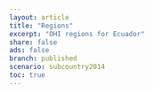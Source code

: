 ```yaml
---
layout: article
title: "Regions"
excerpt: "OHI regions for Ecuador"
share: false
ads: false
branch: published
scenario: subcountry2014
toc: true
---
```


<script src="https://embed.github.com/view/geojson/OHI-Science/ecu/published/subcountry2014/spatial/regions_gcs.geojson"></script>
